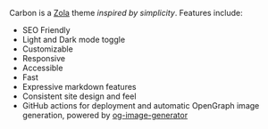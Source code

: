 ---
---

Carbon is a [Zola](https://github.com/getzola/zola) theme *inspired by simplicity*. Features include:

- SEO Friendly
- Light and Dark mode toggle
- Customizable
- Responsive
- Accessible
- Fast
- Expressive markdown features
- Consistent site design and feel
- GitHub actions for deployment and automatic OpenGraph image generation, powered by [og-image-generator](git@github.com:nik-rev/og-image-generator.git)
